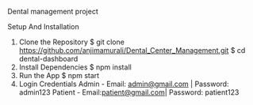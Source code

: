 Dental management project

Setup And Installation
 1. Clone the Repository
 $ git clone https://github.com/anjimamurali/Dental_Center_Management.git
 $ cd dental-dashboard
 2. Install Dependencies
 $ npm install
 3. Run the App
 $ npm start
 4. Login Credentials
 Admin - Email: admin@gmail.com | Password: admin123
 Patient - Email:patient@gmail.com| Password: patient123
